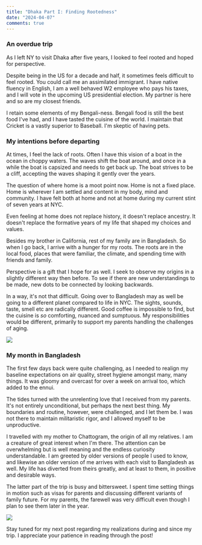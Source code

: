 ```yaml
---
title: "Dhaka Part I: Finding Rootedness"
date: "2024-04-07"
comments: true
---
```


### An overdue trip

As I left NY to visit Dhaka after five years, I looked to feel rooted and hoped for perspective.

Despite being in the US for a decade and half, it sometimes feels difficult to feel rooted. You could call me an assimilated immigrant. I have native fluency in English, I am a well behaved W2 employee who pays his taxes, and I will vote in the upcoming US presidential election. My partner is here and so are my closest friends.

I retain some elements of my Bengali-ness. Bengali food is still the best food I've had, and I have tasted the cuisine of the world. I maintain that Cricket is a vastly superior to Baseball. I'm skeptic of having pets.

### My intentions before departing

At times, I feel the lack of roots. Often I have this vision of a boat in the ocean in choppy waters. The waves shift the boat around, and once in a while the boat is capsized and needs to get back up. The boat strives to be a cliff, accepting the waves shaping it gently over the years.

The question of where home is a moot point now. Home is not a fixed place. Home is wherever I am settled and content in my body, mind and community. I have felt both at home and not at home during my current stint of seven years at NYC.

Even feeling at home does not replace history, it doesn't replace ancestry. It doesn't replace the formative years of my life that shaped my choices and values.

Besides my brother in California, rest of my family are in Bangladesh. So when I go back, I arrive with a hunger for my roots. The roots are in the local food, places that were familiar, the climate, and spending time with friends and family.

Perspective is a gift that I hope for as well. I seek to observe my origins in a slightly different way then before. To see if there are new understandings to be made, new dots to be connected by looking backwards.

In a way, it's not that difficult. Going over to Bangladesh may as well be going to a different planet compared to life in NYC. The sights, sounds, taste, smell etc are radically different. Good coffee is impossible to find, but the cuisine is *so* comforting, nuanced and sumptuous. My responsibilities would be different, primarily to support my parents handling the challenges of aging.

![](https://substack-post-media.s3.amazonaws.com/public/images/9bf7acd4-57bb-46c0-a75e-760b5a9d84d8_768x1024.jpeg)

### My month in Bangladesh

The first few days back were quite challenging, as I needed to realign my baseline expectations on air quality, street hygiene amongst many, many things. It was gloomy and overcast for over a week on arrival too, which added to the ennui.

The tides turned with the unrelenting love that I received from my parents. It's not entirely unconditional, but perhaps the next best thing. My boundaries and routine, however, were challenged, and I let them be. I was not there to maintain militaristic rigor, and I allowed myself to be unproductive.

I travelled with my mother to Chattogram, the origin of all my relatives. I am a creature of great interest when I'm there. The attention can be overwhelming but is well meaning and the endless curiosity understandable. I am greeted by older versions of people I used to know, and likewise an older version of me arrives with each visit to Bangladesh as well. My life has diverted from theirs greatly, and at least to them, in positive and desirable ways.

The latter part of the trip is busy and bittersweet. I spent time setting things in motion such as visas for parents and discussing different variants of family future. For my parents, the farewell was very difficult even though I plan to see them later in the year.

![](https://substack-post-media.s3.amazonaws.com/public/images/54b8eaf5-a6f4-4bfd-9d5d-4b8f56ef192d_768x1024.jpeg)

Stay tuned for my next post regarding my realizations during and since my trip. I appreciate your patience in reading through the post!